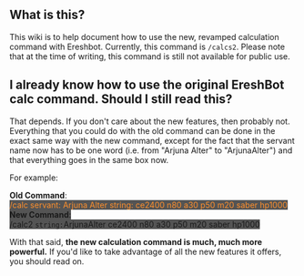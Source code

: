 ## What is this?
This wiki is to help document how to use the new, revamped calculation command with Ereshbot. Currently, this command is `/calcs2`. 
Please note that at the time of writing, this command is still not available for public use.

## I already know how to use the original EreshBot calc command. Should I still read this?
That depends. If you don't care about the new features, then probably not. Everything that you could do with the old command can be done in the exact same way with the new command, except for the fact that the servant name now has to be one word (i.e. from "Arjuna Alter" to "ArjunaAlter") and that everything goes in the same box now.

For example:

**Old Command**:<br>
<span style="background-color: #545454">
<span style="color: #FD8F2D"> /calc servant:</span>
<span style="color: #FD8F2D">Arjuna Alter</span>
<span style="color: #FD8F2D">string:</span>
<span style="color: #FD8F2D">ce2400 n80 a30 p50 m20 saber hp1000</span>
<br>**New Command**:<br>
/calc2 `string:`ArjunaAlter ce2400 n80 a30 p50 m20 saber hp1000

With that said, **the new calculation command is much, much more powerful.** If you'd like to take advantage of all the new features it offers, you should read on.
